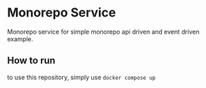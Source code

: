 # Monorepo Service
Monorepo service for simple monorepo api driven and event driven example.

## How to run
to use this repository, simply use `docker compose up`